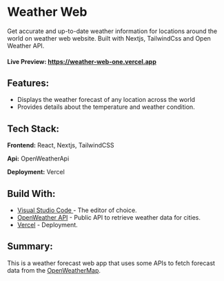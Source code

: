 
# Weather Web

Get accurate and up-to-date weather information for locations around the world on weather web website. Built with Nextjs, TailwindCss and Open Weather API.




#### Live Preview: https://weather-web-one.vercel.app


## Features:

- Displays the weather forecast of any location across the world
- Provides details about the temperature and weather condition.


## Tech Stack:

**Frontend:** React, Nextjs, TailwindCSS

**Api:** OpenWeatherApi

**Deployment:** Vercel


## Build With:

 - [Visual Studio Code ](https://code.visualstudio.com/)- The editor of choice.
 - [OpenWeather API](https://openweathermap.org/api) - Public API to retrieve weather data for cities.
 - [Vercel](https://vercel.com/) - Deployment.
## Summary: 
This is a weather forecast web app that uses some APIs to fetch forecast data from the [ OpenWeatherMap](https://openweathermap.org).
